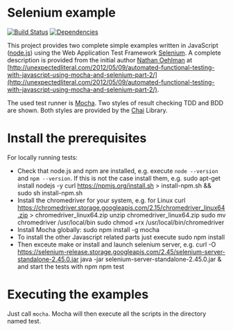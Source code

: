 Selenium example
================

[![Build Status](https://travis-ci.org/leutloff/selenium-example.png?branch=master)](https://travis-ci.org/leutloff/selenium-example)
[![Dependencies](https://gemnasium.com/leutloff/selenium-example.png)](https://gemnasium.com/leutloff/selenium-example)


This project provides two complete simple examples written in JavaScript ([node.js](http://nodejs.org/)) 
using the Web Application Test Framework [Selenium](http://docs.seleniumhq.org/projects/webdriver/). 
A complete description is provided from the initial author [Nathan Oehlman](https://github.com/nathanoehlman) at 
[http://unexpectedliteral.com/2012/05/09/automated-functional-testing-with-javascript-using-mocha-and-selenium-part-2/](http://unexpectedliteral.com/2012/05/09/automated-functional-testing-with-javascript-using-mocha-and-selenium-part-2/).

The used test runner is [Mocha](http://visionmedia.github.io/mocha/). 
Two styles of result checking TDD and BDD are shown. Both styles are provided by the [Chai](http://chaijs.com/) Library. 


Install the prerequisites
========================

For locally running tests:

- Check that node.js and npm are installed, e.g. execute `node --version` and `npm --version`.
  If this is not the case install them, e.g.
        sudo apt-get install nodejs -y
        curl https://npmjs.org/install.sh > install-npm.sh && sudo sh install-npm.sh
- Install the chromedriver for your system, e.g. for Linux
        curl https://chromedriver.storage.googleapis.com/2.15/chromedriver_linux64.zip > chromedriver_linux64.zip 
        unzip chromedriver_linux64.zip 
        sudo mv chromedriver /usr/local/bin
        sudo chmod +rx /usr/local/bin/chromedriver
- Install Mocha globally:
        sudo npm install -g mocha
- To install the other Javascript related parts just execute 
        sudo npm install
- Then exceute
        make 
  or install and launch selenium server, e.g.
        curl -O https://selenium-release.storage.googleapis.com/2.45/selenium-server-standalone-2.45.0.jar
        java -jar selenium-server-standalone-2.45.0.jar &
  and start the tests with npm
        npm test


Executing the examples
======================

Just call `mocha`. Mocha will then execute all the scripts in the directory named test.

